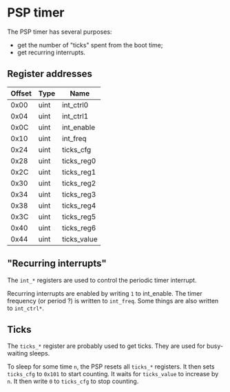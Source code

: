 # PSP timer

The PSP timer has several purposes:
  * get the number of "ticks" spent from the boot time;
  * get recurring interrupts.

## Register addresses

Offset | Type      | Name        |
------ | --------- | ----------- |
0x00   | uint      | int_ctrl0   | 
0x04   | uint      | int_ctrl1   | 
0x0C   | uint      | int_enable  | 
0x10   | uint      | int_freq    | 
0x24   | uint      | ticks_cfg   | 
0x28   | uint      | ticks_reg0  | 
0x2C   | uint      | ticks_reg1  | 
0x30   | uint      | ticks_reg2  | 
0x34   | uint      | ticks_reg3  | 
0x38   | uint      | ticks_reg4  | 
0x3C   | uint      | ticks_reg5  | 
0x40   | uint      | ticks_reg6  | 
0x44   | uint      | ticks_value | 

## "Recurring interrupts"

The `int_*` registers are used to control the periodic timer interrupt.

Recurring interrupts are enabled by writing `1` to int_enable. The timer frequency (or period ?) is written to `int_freq`. Some things are also written to `int_ctrl*`.

## Ticks

The `ticks_*` register are probably used to get ticks. They are used for busy-waiting sleeps.

To sleep for some time `n`, the PSP resets all `ticks_*` registers. It then sets `ticks_cfg` to `0x101` to start counting. It waits for `ticks_value` to increase by `n`. It then write `0` to `ticks_cfg` to stop counting.
